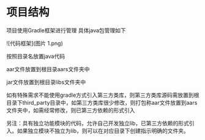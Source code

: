 ![]()# 项目结构项目使用Gradle框架进行管理具体java包管理如下![代码框架](图片 1.png)按照目录名放置java代码aar文件放置到根目录aars文件夹中jar文件放置到根目录libs文件夹中如有特殊需求不能使用gradle方式引入第三方类库，则第三方类库源码需放置到根目录下third_party目录中，如第三方类库很少修改，则打包称aar文件放置到aars文件夹中，如需经常修改，则已第三方依赖的形式引入另注：具有独立功能模块的代码，允许自己开发独立lib，已第三方依赖的形式引入。如果独立模块不独立为lib，则可以在对应目录下创建指示明确的文件夹。